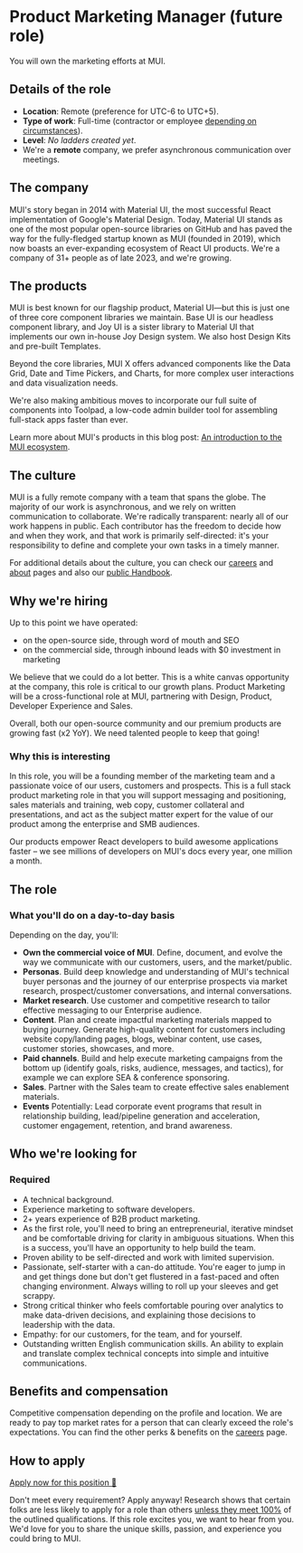 # Product Marketing Manager (future role)

<p class="description">You will own the marketing efforts at MUI.</p>

## Details of the role

- **Location**: Remote (preference for UTC-6 to UTC+5).
- **Type of work**: Full-time (contractor or employee [depending on circumstances](https://mui-org.notion.site/Hiring-FAQ-64763b756ae44c37b47b081f98915501#494af1f358794028beb4b7697b5d3102)).
- **Level**: _No ladders created yet_.
- We're a **remote** company, we prefer asynchronous communication over meetings.

## The company

MUI's story began in 2014 with Material UI, the most successful React implementation of Google's Material Design.
Today, Material UI stands as one of the most popular open-source libraries on GitHub and has paved the way for the fully-fledged startup known as MUI (founded in 2019), which now boasts an ever-expanding ecosystem of React UI products.
We're a company of 31+ people as of late 2023, and we're growing.

## The products

MUI is best known for our flagship product, Material UI—but this is just one of three core component libraries we maintain.
Base UI is our headless component library, and Joy UI is a sister library to Material UI that implements our own in-house Joy Design system.
We also host Design Kits and pre-built Templates.

Beyond the core libraries, MUI X offers advanced components like the Data Grid, Date and Time Pickers, and Charts, for more complex user interactions and data visualization needs.

We're also making ambitious moves to incorporate our full suite of components into Toolpad, a low-code admin builder tool for assembling full-stack apps faster than ever.

Learn more about MUI's products in this blog post: [An introduction to the MUI ecosystem](https://mui.com/blog/mui-product-comparison/).

## The culture

MUI is a fully remote company with a team that spans the globe.
The majority of our work is asynchronous, and we rely on written communication to collaborate.
We're radically transparent: nearly all of our work happens in public.
Each contributor has the freedom to decide how and when they work, and that work is primarily self-directed: it's your responsibility to define and complete your own tasks in a timely manner.

For additional details about the culture, you can check our [careers](https://mui.com/careers/) and [about](https://mui.com/about/) pages and also our [public Handbook](https://mui-org.notion.site/Handbook-f086d47e10794d5e839aef9dc67f324b).

## Why we're hiring

Up to this point we have operated:

- on the open-source side, through word of mouth and SEO
- on the commercial side, through inbound leads with $0 investment in marketing

We believe that we could do a lot better. This is a white canvas opportunity at the company, this role is critical to our growth plans. Product Marketing will be a cross-functional role at MUI, partnering with Design, Product, Developer Experience and Sales.

Overall, both our open-source community and our premium products are growing fast (x2 YoY).
We need talented people to keep that going!

### Why this is interesting

In this role, you will be a founding member of the marketing team and a passionate voice of our users, customers and prospects. This is a full stack product marketing role in that you will support messaging and positioning, sales materials and training, web copy, customer collateral and presentations, and act as the subject matter expert for the value of our product among the enterprise and SMB audiences.

Our products empower React developers to build awesome applications faster – we see millions of developers on MUI's docs every year, one million a month.

## The role

### What you'll do on a day-to-day basis

Depending on the day, you'll:

- **Own the commercial voice of MUI**. Define, document, and evolve the way we communicate with our customers, users, and the market/public.
- **Personas**. Build deep knowledge and understanding of MUI's technical buyer personas and the journey of our enterprise prospects via market research, prospect/customer conversations, and internal conversations.
- **Market research**. Use customer and competitive research to tailor effective messaging to our Enterprise audience.
- **Content**. Plan and create impactful marketing materials mapped to buying journey. Generate high-quality content for customers including website copy/landing pages, blogs, webinar content, use cases, customer stories, showcases, and more.
- **Paid channels**. Build and help execute marketing campaigns from the bottom up (identify goals, risks, audience, messages, and tactics), for example we can explore SEA & conference sponsoring.
- **Sales**. Partner with the Sales team to create effective sales enablement materials.
- **Events** Potentially: Lead corporate event programs that result in relationship building, lead/pipeline generation and acceleration, customer engagement, retention, and brand awareness.

## Who we're looking for

### Required

- A technical background.
- Experience marketing to software developers.
- 2+ years experience of B2B product marketing.
- As the first role, you'll need to bring an entrepreneurial, iterative mindset and be comfortable driving for clarity in ambiguous situations. When this is a success, you'll have an opportunity to help build the team.
- Proven ability to be self-directed and work with limited supervision.
- Passionate, self-starter with a can-do attitude. You're eager to jump in and get things done but don't get flustered in a fast-paced and often changing environment. Always willing to roll up your sleeves and get scrappy.
- Strong critical thinker who feels comfortable pouring over analytics to make data-driven decisions, and explaining those decisions to leadership with the data.
- Empathy: for our customers, for the team, and for yourself.
- Outstanding written English communication skills. An ability to explain and translate complex technical concepts into simple and intuitive communications.

## Benefits and compensation

Competitive compensation depending on the profile and location.
We are ready to pay top market rates for a person that can clearly exceed the role's expectations.
You can find the other perks & benefits on the [careers](https://mui.com/careers/#perks-and-benefits) page.

## How to apply

[Apply now for this position 📮](https://jobs.ashbyhq.com/MUI/7811fc99-08b2-4fb3-b6c3-6af15fc7467a/application?utm_source=ZNRrPGBkqO)

Don't meet every requirement?
Apply anyway!
Research shows that certain folks are less likely to apply for a role than others [unless they meet 100%](https://hbr.org/2014/08/why-women-dont-apply-for-jobs-unless-theyre-100-qualified) of the outlined qualifications.
If this role excites you, we want to hear from you.
We'd love for you to share the unique skills, passion, and experience you could bring to MUI.
